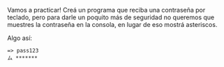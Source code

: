 Vamos a practicar! Creá un programa que reciba una contraseña por teclado, pero para darle un poquito más de seguridad no queremos que muestres la contraseña en la consola, en lugar de eso mostrá asteriscos.<br>

Algo así:

```
=> pass123
ム *******
```
